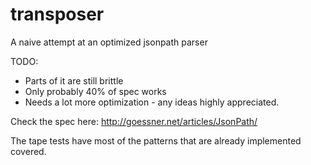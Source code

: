 transposer
==========

A naive attempt at an optimized jsonpath parser


TODO:

* Parts of it are still brittle
* Only probably 40% of spec works
* Needs a lot more optimization - any ideas highly appreciated.

Check the spec here:
http://goessner.net/articles/JsonPath/

The tape tests have most of the patterns that are already implemented covered.


